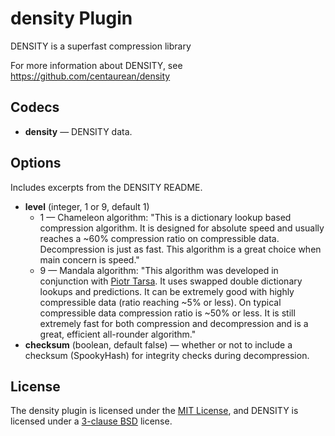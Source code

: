 # density Plugin #

DENSITY is a superfast compression library

For more information about DENSITY, see
https://github.com/centaurean/density

## Codecs ##

- **density** — DENSITY data.

## Options ##

Includes excerpts from the DENSITY README.

- **level** (integer, 1 or 9, default 1)
  - 1 — Chameleon algorithm: "This is a dictionary lookup based
    compression algorithm. It is designed for absolute speed and
    usually reaches a ~60% compression ratio on compressible
    data. Decompression is just as fast. This algorithm is a great
    choice when main concern is speed."
  - 9 — Mandala algorithm: "This algorithm was developed in
    conjunction with [Piotr Tarsa](https://github.com/tarsa). It uses
    swapped double dictionary lookups and predictions. It can be
    extremely good with highly compressible data (ratio reaching ~5%
    or less). On typical compressible data compression ratio is ~50%
    or less. It is still extremely fast for both compression and
    decompression and is a great, efficient all-rounder algorithm."
- **checksum** (boolean, default false) — whether or not to include a
  checksum (SpookyHash) for integrity checks during decompression.

## License ##

The density plugin is licensed under the [MIT
License](http://opensource.org/licenses/MIT), and DENSITY is licensed
under a [3-clause BSD](http://opensource.org/licenses/BSD-3-Clause)
license.
